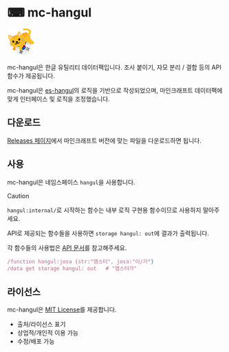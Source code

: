 # ⌨ mc-hangul

![thumbnail](pack.png)

mc-hangul은 한글 유틸리티 데이터팩입니다. 조사 붙이기, 자모 분리 / 결합 등의 API 함수가 제공됩니다.

mc-hangul은 [es-hangul](https://es-hangul.slash.page/)의 로직을 기반으로 작성되었으며, 마인크래프트 데이터팩에 맞게 인터페이스 및 로직을 조정했습니다.

## 다운로드

[Releases 페이지](https://github.com/minkyet/mc-hangul/releases)에서 마인크래프트 버전에 맞는 파일을 다운로드하면 됩니다.

## 사용

mc-hangul은 네임스페이스 `hangul`을 사용합니다.

> [!CAUTION]
> `hangul:internal/`로 시작하는 함수는 내부 로직 구현용 함수이므로 사용하지 말아주세요.

API로 제공되는 함수들을 사용하면 `storage hangul: out`에 결과가 출력됩니다.

각 함수들의 사용법은 [API 문서](API_DOC.md)를 참고해주세요.

```js
/function hangul:josa {str:"햄스터", josa:"이/가"}
/data get storage hangul: out   # "햄스터가"
```

## 라이선스

mc-hangul은 [MIT License](LICENSE)를 제공합니다.

-   출처/라이선스 표기
-   상업적/개인적 이용 가능
-   수정/배포 가능